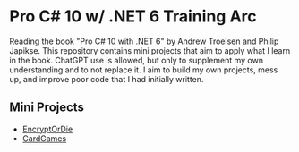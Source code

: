 # Pro C# 10 w/ .NET 6 Training Arc 

Reading the book "Pro C# 10 with .NET 6" by Andrew Troelsen and Philip Japikse. 
This repository contains mini projects that aim to apply what I learn in the book.
ChatGPT use is allowed, but only to supplement my own understanding and to not replace it.
I aim to build my own projects, mess up, and improve poor code that I had initially written.

## Mini Projects
* [EncryptOrDie](./EncryptOrDie/Documentation/EncryptOrDie.md)
* [CardGames](./CardGames/Documentation/CardGames.md)
